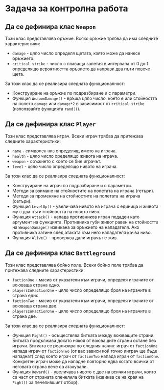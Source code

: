 # Задача за контролна работа
## Да се дефинира клас `Weapon`
Този клас представлява оръжие. Всяко оръжие трябва да има следните характеристики:
* `damage` - цяло число определя щетата, която може да нанесе оръжието.
* `critical strike` - число с плаваща запетая в интервала от 0 до 1 определящо вероятността оръвието да направи два пъти повече щета.

За този клас да се реализира следната функционалност:
* Конструиране на оръжие по подразбиране и с параметри.
* Функция `WeaponDamage()` - връща цяло число, което е или стойността на полето `damage` или `damage*2` в зависимост от `critical strike` (използвайте функцията `rand()`).

## Да се дефинира клас `Player`
Този клас представлява играч. Всеки играч трябва да притежава следните характеристики:
* `name` - символен низ определящ името на играча.
* `health` - цяло число оределящо живота на играча.
* `weapon` - оръжието с което се бие играчът.
* `level` - цяло число определящо нивото на играча.

За този клас да се реализира следната функционалност:
* Конструиране на играч по подразбиране и с параметри.
* Методи за взимане на стойностите на полетата на играча (гетъри).
* Методи за променяне на стойностите на полетата на играча (сетъри).
* Функция `LevelUp()` - увеличава нивото на играча с единица и живота му с два пъти стойността на новото ниво.
* Функция `Attack()` - напада противников играч подаден като аргумент на функцията. Противника губи живот равен на стойността на `WeaponDamage()` извикана за оръжието на нападателя.
Ако противника загине след атаката към него нападателя качва ниво.
* Функция `Alive()` - проверява дали играчът е жив.
 
## Да се дефинира клас `Battleground`
Този клас представлява бойно поле. Всеки бойно поле трябва да притежава следните характеристики:
* `factionOne` - масив от указатели към играчи, определя играчите от воюваща страна едно.
* `playersInFactionOne` - цяло число определящо броя на играчите в страна едно.
* `factionTwo` - масив от указатели към играчи, определя играчите от воюваща страна две.
* `playersInFactionOne` - цяло число определящо броя на играчите в страна две.

За този клас да се реализира следната функционалност:
* Функция `Fight()` - осъществява битката между воюващите страни. Битката продължава докато някоя от воюващите страни остане без играчи.
Битката се реализира по следния начин: играч от `factionOne` напада играч от `factionTwo` (от вас зависи кой точно инграч ще бъде нападнат)
след което играч от `factionTwo` напада играч от `factionOne`. Конкретен играч може да нападне повторно едва когато всички от неговата страна
вече са атакували.
* Функция `Reward()` - увеличава нивото с две на всички играчи, които са част от страната спечелила битката (извиква се на края на `Fight()` за печелившият отбор).
